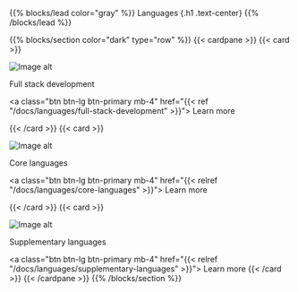 {{% blocks/lead color="gray" %}}
Languages
{.h1 .text-center}
{{% /blocks/lead %}}

{{% blocks/section color="dark" type="row" %}}
{{< cardpane >}}
{{< card >}}

![Image alt](/stack.png)

Full stack development

<a class="btn btn-lg btn-primary mb-4" href="{{< ref "/docs/languages/full-stack-development" >}}">
Learn more <i class="fas fa-arrow-alt-circle-right ms-2"></i>
</a>

{{< /card >}}
{{< card >}}

![Image alt](/core.png)

Core languages

<a class="btn btn-lg btn-primary mb-4" href="{{< relref "/docs/languages/core-languages" >}}">
Learn more <i class="fas fa-arrow-alt-circle-right ms-2"></i>
</a>

{{< /card >}}
{{< card >}}

![Image alt](/attach.png)

Supplementary languages

<a class="btn btn-lg btn-primary mb-4" href="{{< relref "/docs/languages/supplementary-languages" >}}">
Learn more <i class="fas fa-arrow-alt-circle-right ms-2"></i>
</a>
{{< /card >}}
{{< /cardpane >}}
{{% /blocks/section %}}